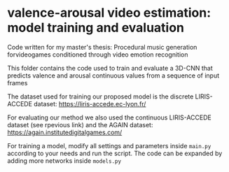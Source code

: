 # valence-arousal video estimation: model training and evaluation

Code written for my master's thesis: Procedural music generation forvideogames conditioned through video emotion recognition

This folder contains the code used to train and evaluate a 3D-CNN that predicts valence and arousal continuous values from a sequence of input frames

The dataset used for training our proposed model is the discrete LIRIS-ACCEDE dataset: https://liris-accede.ec-lyon.fr/

For evaluating our method we also used the continuous LIRIS-ACCEDE dataset (see rpevious link) and the AGAIN dataset: https://again.institutedigitalgames.com/


For training a model, modify all settings and parameters inside `main.py` according to your needs and run the script. The code can be expanded by adding more networks inside `models.py`

